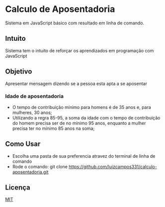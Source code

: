 # Calculo de Aposentadoria
Sistema em JavaScript básico com resultado em linha de comando.

## Intuito
Sistema tem o intuito de reforçar os aprendizados em programação com JavaScript

## Objetivo
Apresentar mensagem dizendo se a pessoa esta apta a se aposentar

### Idade de aposentadoria
- O tempo de contribuição mínimo para homens é de 35 anos e, para mulheres, 30 anos;
- Utilizando a regra 85-95, a soma da idade com o tempo de contribuição do homem precisa ser de no mínimo 95 anos, enquanto a mulher precisa ter no mínimo 85 anos na soma;

## Como Usar
- Escolha uma pasta de sua preferencia atravez do terminal de linha de comando
- Rode o comando: git clone https://github.com/luizcampos331/calculo-aposentadoria.git

## Licença
[MIT](https://choosealicense.com/licenses/mit/)
